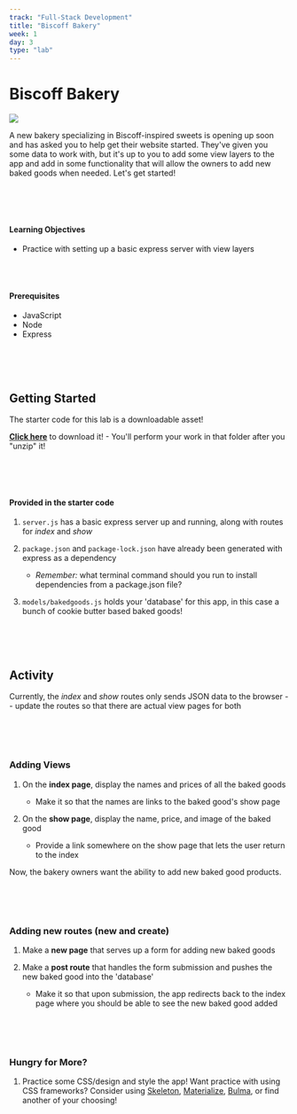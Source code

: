 ```yaml
---
track: "Full-Stack Development"
title: "Biscoff Bakery"
week: 1
day: 3
type: "lab"
---
```


# Biscoff Bakery

![](https://i.ytimg.com/vi/CIGk1sgCfSg/maxresdefault.jpg)

A new bakery specializing in Biscoff-inspired sweets is opening up soon and has asked you to help get their website started. They've given you some data to work with, but it's up to you to add some view layers to the app and add in some functionality that will allow the owners to add new baked goods when needed. Let's get started!

<br>
<br>
<br>

#### Learning Objectives

- Practice with setting up a basic express server with view layers

<br>
<br>

#### Prerequisites

- JavaScript
- Node
- Express

<br>
<br>
<br>

## Getting Started

The starter code for this lab is a downloadable asset!

<strong><a href="/downloads/backend_fundamentals/biscoff-starter.zip" download>Click here</a></strong> to download it! - You'll perform your work in that folder after you "unzip" it!

<br>
<br>
<br>

#### Provided in the starter code

1. `server.js` has a basic express server up and running, along with routes for _index_ and _show_

1. `package.json` and `package-lock.json` have already been generated with express as a dependency

   - _Remember:_ what terminal command should you run to install dependencies from a package.json file?

1. `models/bakedgoods.js` holds your 'database' for this app, in this case a bunch of cookie butter based baked goods!

<br>
<br>
<br>

## Activity

Currently, the _index_ and _show_ routes only sends JSON data to the browser -- update the routes so that there are actual view pages for both

<br>
<br>
<br>

### Adding Views

1. On the **index page**, display the names and prices of all the baked goods

   - Make it so that the names are links to the baked good's show page

1. On the **show page**, display the name, price, and image of the baked good
   - Provide a link somewhere on the show page that lets the user return to the index

Now, the bakery owners want the ability to add new baked good products.

<br>
<br>
<br>

### Adding new routes (new and create)

1. Make a **new page** that serves up a form for adding new baked goods

1. Make a **post route** that handles the form submission and pushes the new baked good into the 'database'
   - Make it so that upon submission, the app redirects back to the index page where you should be able to see the new baked good added

<br>
<br>
<br>

### Hungry for More?

1. Practice some CSS/design and style the app! Want practice with using CSS frameworks? Consider using [Skeleton](http://getskeleton.com/), [Materialize](http://materializecss.com/), [Bulma](https://bulma.io/), or find another of your choosing!
